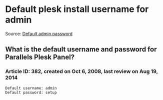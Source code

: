 # Default plesk install username for admin

Source: [Default admin password](http://kb.odin.com/en/382)

## What is the default username and password for Parallels Plesk Panel?
### Article ID: 382, created on Oct 6, 2008, last review on Aug 19, 2014

```
Default username: admin
Default password: setup
```
